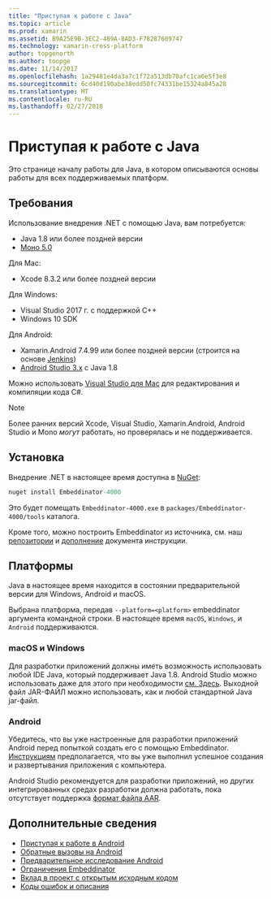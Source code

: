 ```yaml
---
title: "Приступая к работе с Java"
ms.topic: article
ms.prod: xamarin
ms.assetid: B9A25E9B-3EC2-489A-8AD3-F78287609747
ms.technology: xamarin-cross-platform
author: topgenorth
ms.author: toopge
ms.date: 11/14/2017
ms.openlocfilehash: 1a29481e4da3a7c1f72a513db70afc1ca6e5f3e8
ms.sourcegitcommit: 6cd40d190abe38edd50fc74331be15324a845a28
ms.translationtype: MT
ms.contentlocale: ru-RU
ms.lasthandoff: 02/27/2018
---
```

# <a name="getting-started-with-java"></a>Приступая к работе с Java


Это странице началу работы для Java, в котором описываются основы работы для всех поддерживаемых платформ.

## <a name="requirements"></a>Требования

Использование внедрения .NET с помощью Java, вам потребуется:

* Java 1.8 или более поздней версии
* [Моно 5.0](http://www.mono-project.com/download/)

Для Mac:
* Xcode 8.3.2 или более поздней версии

Для Windows:
* Visual Studio 2017 г. с поддержкой C++
* Windows 10 SDK

Для Android:
* Xamarin.Android 7.4.99 или более поздней версии (строится на основе [Jenkins](https://jenkins.mono-project.com/view/Xamarin.Android/job/xamarin-android/lastSuccessfulBuild/Azure/))
* [Android Studio 3.x](https://developer.android.com/studio/index.html) с Java 1.8

Можно использовать [Visual Studio для Mac](https://www.visualstudio.com/vs/visual-studio-mac/) для редактирования и компиляции кода C#.

> [!NOTE]
> Более ранних версий Xcode, Visual Studio, Xamarin.Android, Android Studio и Mono _могут_ работать, но проверялась и не поддерживается.

## <a name="installation"></a>Установка

Внедрение .NET в настоящее время доступна в [NuGet](https://www.nuget.org/packages/Embeddinator-4000/):

```csharp
nuget install Embeddinator-4000
```
Это будет помещать `Embeddinator-4000.exe` в `packages/Embeddinator-4000/tools` каталога.

Кроме того, можно построить Embeddinator из источника, см. наш [репозитории](https://github.com/mono/Embeddinator-4000/) и [дополнение](https://github.com/mono/Embeddinator-4000/blob/master/docs/Contributing.md) документа инструкции.

## <a name="platforms"></a>Платформы

Java в настоящее время находится в состоянии предварительной версии для Windows, Android и macOS.

Выбрана платформа, передав `--platform=<platform>` embeddinator аргумента командной строки. В настоящее время `macOS`, `Windows`, и `Android` поддерживаются.

### <a name="macos-and-windows"></a>macOS и Windows

Для разработки приложений должны иметь возможность использовать любой IDE Java, который поддерживает Java 1.8. Android Studio можно использовать даже для этого при необходимости [см. Здесь](https://stackoverflow.com/questions/16626810/can-android-studio-be-used-to-run-standard-java-projects). Выходной файл JAR-ФАЙЛ можно использовать, как и любой стандартной Java jar-файл.

### <a name="android"></a>Android

Убедитесь, что вы уже настроенные для разработки приложений Android перед попыткой создать его с помощью Embeddinator. [Инструкциям](~/tools/dotnet-embedding/get-started/java/android.md) предполагается, что вы уже выполнил успешное создания и развертывания приложения с компьютера.

Android Studio рекомендуется для разработки приложений, но других интегрированных средах разработки должна работать, пока отсутствует поддержка [формат файла AAR](https://developer.android.com/studio/projects/android-library.html).

## <a name="further-reading"></a>Дополнительные сведения

* [Приступая к работе в Android](~/tools/dotnet-embedding/get-started/java/android.md)
* [Обратные вызовы на Android](~/tools/dotnet-embedding/android/callbacks.md)
* [Предварительное исследование Android](~/tools/dotnet-embedding/android/index.md)
* [Ограничения Embeddinator](~/tools/dotnet-embedding/limitations.md)
* [Вклад в проект с открытым исходным кодом](https://github.com/mono/Embeddinator-4000/blob/master/docs/Contributing.md)
* [Коды ошибок и описания](~/tools/dotnet-embedding/errors.md)
